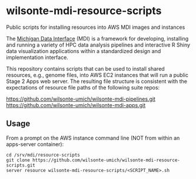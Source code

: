 # wilsonte-mdi-resource-scripts
Public scripts for installing resources into AWS MDI images and instances

The [Michigan Data Interface](https://midataint.github.io/) (MDI) is a framework for developing,
installing and running a variety of HPC data analysis pipelines
and interactive R Shiny data visualization applications
within a standardized design and implementation interface.

This repository contains scripts that can be used to install shared resources,
e.g., genome files, into AWS EC2 instances that will run a public
Stage 2 Apps web server. The resulting file structure is consistent with
the expectations of resource file paths of the following suite repos:

<https://github.com/wilsonte-umich/wilsonte-mdi-pipelines.git>  
<https://github.com/wilsonte-umich/wilsonte-mdi-apps.git>  

## Usage

From a prompt on the AWS instance command line (NOT from within
an apps-server container):

```
cd /srv/mdi/resource-scripts
git clone https://github.com/wilsonte-umich/wilsonte-mdi-resource-scripts.git
server resource wilsonte-mdi-resource-scripts/<SCRIPT_NAME>.sh
```
